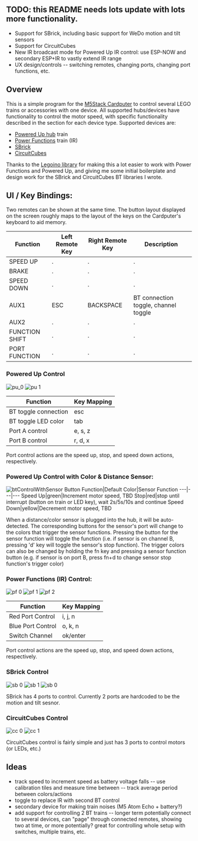 ## TODO: this README needs lots update with lots more functionality.
- Support for SBrick, including basic support for WeDo motion and tilt sensors
- Support for CircuitCubes
- New IR broadcast mode for Powered Up IR control: use ESP-NOW and secondary ESP+IR to vastly extend IR range
- UX design/controls -- switching remotes, changing ports, changing port functions, etc.


## Overview

This is a simple program for the [M5Stack Cardputer](https://shop.m5stack.com/products/m5stack-cardputer-kit-w-m5stamps3) to control several LEGO trains or accessories with one device. All supported hubs/devices have functionality to control the motor speed, with specific functionality described in the section for each device type. Supported devices are:
- [Powered Up hub](https://www.lego.com/en-us/product/hub-88009) train
- [Power Functions](https://www.lego.com/en-us/product/lego-power-functions-ir-receiver-8884) train (IR)
- [SBrick](https://sbrick.com/product/sbrick-plus/)
- [CircuitCubes](https://circuitcubes.com/collections/cubes/products/bluetooth-battery-cube)

Thanks to the [Legoino library](https://github.com/corneliusmunz/legoino) for making this a lot easier to work with Power Functions and Powered Up, and giving me some initial boilerplate and design work for the SBrick and CircuitCubes BT libraries I wrote.  

## UI / Key Bindings:
Two remotes can be shown at the same time. The button layout displayed on the screen roughly maps to the layout of the keys on the Cardputer's keyboard to aid memory.

Function|Left Remote Key|Right Remote Key|Description
---|---|---|---
SPEED UP | . | . | . 
BRAKE | . | . | .
SPEED DOWN | . | . | .
AUX1 | ESC | BACKSPACE | BT connection toggle, channel toggle
AUX2 | . | . | .
FUNCTION SHIFT | . | . | .
PORT FUNCTION | . | . | .


### Powered Up Control
![pu_0](https://github.com/nonik0/CardputerLegoTrainControl/assets/17152317/b3bf5688-521c-4152-85a0-a81d316036f5) ![pu 1](https://github.com/nonik0/CardputerLegoTrainControl/assets/17152317/96a9bf02-faa8-4c22-b871-32faa0d1c135)


Function|Key Mapping
---|---
BT toggle connection|esc
BT toggle LED color|tab
Port A control|e, s, z
Port B control|r, d, x

Port control actions are the speed up, stop, and speed down actions, respectively.

### Powered Up Control with Color & Distance Sensor:
![btControlWithSensor](https://github.com/nonik0/CardputerLegoTrainControl/assets/17152317/c2dd324b-3905-4366-8ffa-ee84e73a4140)
Button Function|Default Color|Sensor Function
---|---|---
Speed Up|green|Increment motor speed, TBD
Stop|red|stop until interrupt (button on train or LED key), wait 2s/5s/10s and continue
Speed Down|yellow|Decrement motor speed, TBD

When a distance/color sensor is plugged into the hub, it will be auto-detected. The corresponding buttons for the sensor's port will change to the colors that trigger the sensor functions. Pressing the button for the sensor function will toggle the function (i.e. if sensor is on channel B, pressing 'd' key will toggle the sensor's stop function). The trigger colors can also be changed by holding the fn key and pressing a sensor function button (e.g. if sensor is on port B, press fn+d to change sensor stop function's trigger color)

### Power Functions (IR) Control:
![pf 0](https://github.com/nonik0/CardputerLegoTrainControl/assets/17152317/e86164c6-09c4-43ae-8f12-f5abf81bdc0b) ![pf 1](https://github.com/nonik0/CardputerLegoTrainControl/assets/17152317/08ec4ebe-c890-48d8-826a-fd4885625818) ![pf 2](https://github.com/nonik0/CardputerLegoTrainControl/assets/17152317/3453f76d-1aac-4895-ba0b-72ba40b0dc3d)



Function|Key Mapping
---|---
Red Port Control|i, j, n
Blue Port Control|o, k, n
Switch Channel|ok/enter

Port control actions are the speed up, stop, and speed down actions, respectively.

### SBrick Control
![sb 0](https://github.com/nonik0/CardputerLegoTrainControl/assets/17152317/4cfd4a95-b84b-43b6-9d35-43b9bec420ea) ![sb 1](https://github.com/nonik0/CardputerLegoTrainControl/assets/17152317/6d868b47-a0a2-4b16-ae91-9f238340835b) ![sb 0](https://github.com/nonik0/CardputerLegoTrainControl/assets/17152317/faf889aa-e815-472d-80a9-a64d1f1c70bb)




SBrick has 4 ports to control. Currently 2 ports are hardcoded to be the motion and tilt sesnor.

### CircuitCubes Control
![cc 0](https://github.com/nonik0/CardputerLegoTrainControl/assets/17152317/3fa51683-2be4-45fc-97ec-67601e9f7b19) ![cc 1](https://github.com/nonik0/CardputerLegoTrainControl/assets/17152317/ba52a255-dab0-4d76-a298-05d9549f51fb)



CircuitCubes control is fairly simple and just has 3 ports to control motors (or LEDs, etc.)

## Ideas
- track speed to increment speed as battery voltage falls
-- use calibration tiles and measure time between
-- track average period between colors/actions
- toggle to replace IR with second BT control
- secondary device for making train noises (M5 Atom Echo + battery?)
- add support for controlling 2 BT trains
-- longer term potentially connect to several devices, can "page" through connected remotes, showing two at time, or more potentially? great for controlling whole setup with switches, multiple trains, etc.
